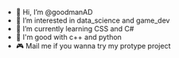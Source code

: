 - 👋 Hi, I’m @goodmanAD
- 👀 I’m interested in data_science and game_dev
- 🌱 I’m currently learning CSS and C#
- 🌳 I'm good with c++ and python
- 🎮 Mail me if you wanna try my protype project
<!---
goodmanAD/goodmanAD is a ✨ special ✨ repository because its `README.md` (this file) appears on your GitHub profile.
You can click the Preview link to take a look at your changes.
--->
